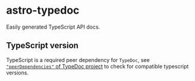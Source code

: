 # astro-typedoc

Easily generated TypeScript API docs.

## TypeScript version

TypeScript is a required peer dependency for `TypeDoc`, see [`"peerDependencies"` of TypeDoc project](https://github.com/TypeStrong/typedoc/blob/master/package.json) to check for compatible typescript versions.
